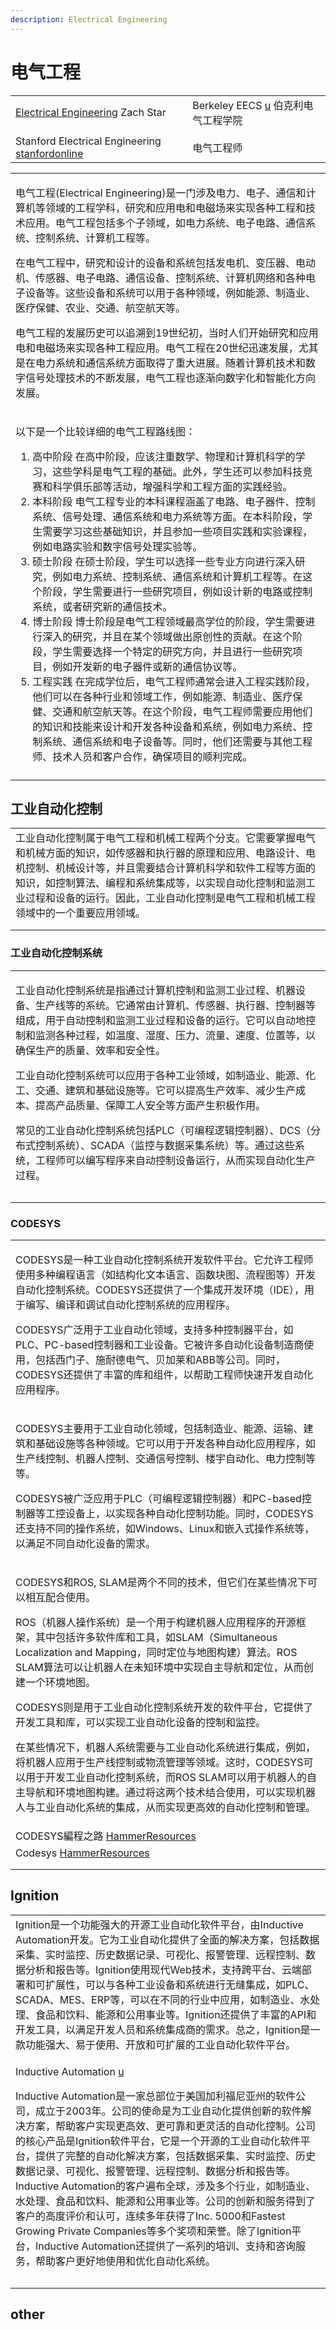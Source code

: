 ```yaml
---
description: Electrical Engineering
---
```


# 电气工程



|                                                                                                                            |                                                                              |
| -------------------------------------------------------------------------------------------------------------------------- | ---------------------------------------------------------------------------- |
| [Electrical Engineering](https://www.youtube.com/playlist?list=PLi5WqFHu\_OJMw17TlXTrxNWB3iDkxmEb2) Zach Star              | Berkeley EECS [u](https://www.youtube.com/@BerkeleyEECS/playlists) 伯克利电气工程学院 |
|                                                                                                                            |                                                                              |
| Stanford Electrical Engineering [stanfordonline](https://www.youtube.com/playlist?list=PLoROMvodv4rOY-guvqRfbnBFt7yB4M0M-) | 电气工程师                                                                        |

|                                                                                                                                                                                                                                                                                                                                                                                                                                                                                                                                                                                                                                                            |
| ---------------------------------------------------------------------------------------------------------------------------------------------------------------------------------------------------------------------------------------------------------------------------------------------------------------------------------------------------------------------------------------------------------------------------------------------------------------------------------------------------------------------------------------------------------------------------------------------------------------------------------------------------------- |
| <p>电气工程(Electrical Engineering)是一门涉及电力、电子、通信和计算机等领域的工程学科，研究和应用电和电磁场来实现各种工程和技术应用。电气工程包括多个子领域，如电力系统、电子电路、通信系统、控制系统、计算机工程等。</p><p>在电气工程中，研究和设计的设备和系统包括发电机、变压器、电动机、传感器、电子电路、通信设备、控制系统、计算机网络和各种电子设备等。这些设备和系统可以用于各种领域，例如能源、制造业、医疗保健、农业、交通、航空航天等。</p><p>电气工程的发展历史可以追溯到19世纪初，当时人们开始研究和应用电和电磁场来实现各种工程应用。电气工程在20世纪迅速发展，尤其是在电力系统和通信系统方面取得了重大进展。随着计算机技术和数字信号处理技术的不断发展，电气工程也逐渐向数字化和智能化方向发展。</p>                                                                                                                                                                                                                                                                         |
| <p></p><p>以下是一个比较详细的电气工程路线图：</p><ol><li>高中阶段 在高中阶段，应该注重数学、物理和计算机科学的学习，这些学科是电气工程的基础。此外，学生还可以参加科技竞赛和科学俱乐部等活动，增强科学和工程方面的实践经验。</li><li>本科阶段 电气工程专业的本科课程涵盖了电路、电子器件、控制系统、信号处理、通信系统和电力系统等方面。在本科阶段，学生需要学习这些基础知识，并且参加一些项目实践和实验课程，例如电路实验和数字信号处理实验等。</li><li>硕士阶段 在硕士阶段，学生可以选择一些专业方向进行深入研究，例如电力系统、控制系统、通信系统和计算机工程等。在这个阶段，学生需要进行一些研究项目，例如设计新的电路或控制系统，或者研究新的通信技术。</li><li>博士阶段 博士阶段是电气工程领域最高学位的阶段，学生需要进行深入的研究，并且在某个领域做出原创性的贡献。在这个阶段，学生需要选择一个特定的研究方向，并且进行一些研究项目，例如开发新的电子器件或新的通信协议等。</li><li>工程实践 在完成学位后，电气工程师通常会进入工程实践阶段，他们可以在各种行业和领域工作，例如能源、制造业、医疗保健、交通和航空航天等。在这个阶段，电气工程师需要应用他们的知识和技能来设计和开发各种设备和系统，例如电力系统、控制系统、通信系统和电子设备等。同时，他们还需要与其他工程师、技术人员和客户合作，确保项目的顺利完成。</li></ol> |
|                                                                                                                                                                                                                                                                                                                                                                                                                                                                                                                                                                                                                                                            |

## 工业自动化控制

|                                                                                                                                                                     |
| ------------------------------------------------------------------------------------------------------------------------------------------------------------------- |
| 工业自动化控制属于电气工程和机械工程两个分支。它需要掌握电气和机械方面的知识，如传感器和执行器的原理和应用、电路设计、电机控制、机械设计等，并且需要结合计算机科学和软件工程等方面的知识，如控制算法、编程和系统集成等，以实现自动化控制和监测工业过程和设备的运行。因此，工业自动化控制是电气工程和机械工程领域中的一个重要应用领域。 |
|                                                                                                                                                                     |
|                                                                                                                                                                     |

### 工业自动化控制系统

|                                                                                                                                                                                                                                                                                                                                                  |
| ------------------------------------------------------------------------------------------------------------------------------------------------------------------------------------------------------------------------------------------------------------------------------------------------------------------------------------------------ |
| <p>工业自动化控制系统是指通过计算机控制和监测工业过程、机器设备、生产线等的系统。它通常由计算机、传感器、执行器、控制器等组成，用于自动控制和监测工业过程和设备的运行。它可以自动地控制和监测各种过程，如温度、湿度、压力、流量、速度、位置等，以确保生产的质量、效率和安全性。</p><p>工业自动化控制系统可以应用于各种工业领域，如制造业、能源、化工、交通、建筑和基础设施等。它可以提高生产效率、减少生产成本、提高产品质量、保障工人安全等方面产生积极作用。</p><p>常见的工业自动化控制系统包括PLC（可编程逻辑控制器）、DCS（分布式控制系统）、SCADA（监控与数据采集系统）等。通过这些系统，工程师可以编写程序来自动控制设备运行，从而实现自动化生产过程。</p> |
|                                                                                                                                                                                                                                                                                                                                                  |
|                                                                                                                                                                                                                                                                                                                                                  |



### CODESYS

|                                                                                                                                                                                                                                                                                                                                                                                                                                               |
| --------------------------------------------------------------------------------------------------------------------------------------------------------------------------------------------------------------------------------------------------------------------------------------------------------------------------------------------------------------------------------------------------------------------------------------------- |
| <p>CODESYS是一种工业自动化控制系统开发软件平台。它允许工程师使用多种编程语言（如结构化文本语言、函数块图、流程图等）开发自动化控制系统。CODESYS还提供了一个集成开发环境（IDE），用于编写、编译和调试自动化控制系统的应用程序。</p><p>CODESYS广泛用于工业自动化领域，支持多种控制器平台，如PLC、PC-based控制器和工业设备。它被许多自动化设备制造商使用，包括西门子、施耐德电气、贝加莱和ABB等公司。同时，CODESYS还提供了丰富的库和组件，以帮助工程师快速开发自动化应用程序。</p>                                                                                                                                                                         |
| <p>CODESYS主要用于工业自动化领域，包括制造业、能源、运输、建筑和基础设施等各种领域。它可以用于开发各种自动化应用程序，如生产线控制、机器人控制、交通信号控制、楼宇自动化、电力控制等等。</p><p>CODESYS被广泛应用于PLC（可编程逻辑控制器）和PC-based控制器等工控设备上，以实现各种自动化控制功能。同时，CODESYS还支持不同的操作系统，如Windows、Linux和嵌入式操作系统等，以满足不同自动化设备的需求。</p>                                                                                                                                                                                                             |
| <p>CODESYS和ROS, SLAM是两个不同的技术，但它们在某些情况下可以相互配合使用。</p><p>ROS（机器人操作系统）是一个用于构建机器人应用程序的开源框架，其中包括许多软件库和工具，如SLAM（Simultaneous Localization and Mapping，同时定位与地图构建）算法。ROS SLAM算法可以让机器人在未知环境中实现自主导航和定位，从而创建一个环境地图。</p><p>CODESYS则是用于工业自动化控制系统开发的软件平台，它提供了开发工具和库，可以实现工业自动化设备的控制和监控。</p><p>在某些情况下，机器人系统需要与工业自动化系统进行集成，例如，将机器人应用于生产线控制或物流管理等领域。这时，CODESYS可以用于开发工业自动化控制系统，而ROS SLAM可以用于机器人的自主导航和环境地图构建。通过将这两个技术结合使用，可以实现机器人与工业自动化系统的集成，从而实现更高效的自动化控制和管理。</p> |
| CODESYS編程之路 [HammerResources](https://www.youtube.com/playlist?list=PLGy-tIPhuAbZbieDo-o94MobvFiXt6Nyv)                                                                                                                                                                                                                                                                                                                                       |
| Codesys [HammerResources](https://www.youtube.com/playlist?list=PLGy-tIPhuAbaqbLvO5ZoHpE3lWKGgKBH0)                                                                                                                                                                                                                                                                                                                                           |
|                                                                                                                                                                                                                                                                                                                                                                                                                                               |
|                                                                                                                                                                                                                                                                                                                                                                                                                                               |

## Ignition

|                                                                                                                                                                                                                                                                                                                                                                                                                                                                                                                   |
| ----------------------------------------------------------------------------------------------------------------------------------------------------------------------------------------------------------------------------------------------------------------------------------------------------------------------------------------------------------------------------------------------------------------------------------------------------------------------------------------------------------------- |
| Ignition是一个功能强大的开源工业自动化软件平台，由Inductive Automation开发。它为工业自动化提供了全面的解决方案，包括数据采集、实时监控、历史数据记录、可视化、报警管理、远程控制、数据分析和报告等。Ignition使用现代Web技术，支持跨平台、云端部署和可扩展性，可以与各种工业设备和系统进行无缝集成，如PLC、SCADA、MES、ERP等，可以在不同的行业中应用，如制造业、水处理、食品和饮料、能源和公用事业等。Ignition还提供了丰富的API和开发工具，以满足开发人员和系统集成商的需求。总之，Ignition是一款功能强大、易于使用、开放和可扩展的工业自动化软件平台。                                                                                                                                                                                                   |
| <p>Inductive Automation <a href="https://www.youtube.com/@InductiveAutomation">u</a></p><p>Inductive Automation是一家总部位于美国加利福尼亚州的软件公司，成立于2003年。公司的使命是为工业自动化提供创新的软件解决方案，帮助客户实现更高效、更可靠和更灵活的自动化控制。公司的核心产品是Ignition软件平台，它是一个开源的工业自动化软件平台，提供了完整的自动化解决方案，包括数据采集、实时监控、历史数据记录、可视化、报警管理、远程控制、数据分析和报告等。Inductive Automation的客户遍布全球，涉及多个行业，如制造业、水处理、食品和饮料、能源和公用事业等。公司的创新和服务得到了客户的高度评价和认可，连续多年获得了Inc. 5000和Fastest Growing Private Companies等多个奖项和荣誉。除了Ignition平台，Inductive Automation还提供了一系列的培训、支持和咨询服务，帮助客户更好地使用和优化自动化系统。</p> |
|                                                                                                                                                                                                                                                                                                                                                                                                                                                                                                                   |
|                                                                                                                                                                                                                                                                                                                                                                                                                                                                                                                   |

## other







